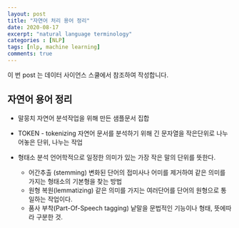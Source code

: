 ```yaml
---
layout: post
title: "자연어 처리 용어 정리"
date: 2020-08-17
excerpt: "natural language terminology"
categories : [NLP]
tags: [nlp, machine learning]
comments: true
---
```


이 번 post 는 데이터 사이언스 스쿨에서 참조하여 작성합니다.
[^1]: <https://datascienceschool.net/view-notebook/8895b16a141749a9bb381007d52721c1/

## 자연어 용어 정리

 * 말뭉치 
    자연어 분석작업을 위해 만든 샘플문서 집합

 * TOKEN - tokenizing
    자연어 문서를 분석하기 위해 긴 문자열을 작은단위로 나누어놓은 단위, 나누는 작업

 * 형태소 분석
    언어학적으로 일정한 의미가 있는 가장 작은 말의 단위를 뜻한다. 
    - 어간추출 (stemming)
        변화된 단어의 접미사나 어미를 제거하여 같은 의미를 가지는 형태소의 기본형을 찾는 방법 
    - 원형 복원(lemmatizing)
        같은 의미를 가지는 여러단어를 단어의 원형으로 통일하는 작업이다. 
    - 품사 부착(Part-Of-Speech tagging)
        낱말을 문법적인 기능이나 형태, 뜻에따라 구분한 것.

